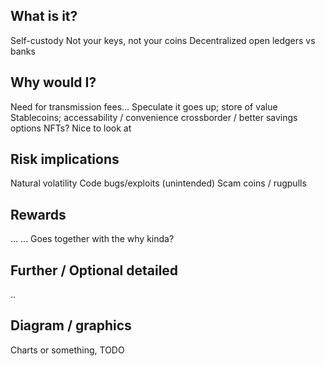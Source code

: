 ## What is it?

Self-custody
Not your keys, not your coins
Decentralized open ledgers vs banks

## Why would I?

Need for transmission fees…
Speculate it goes up; store of value
Stablecoins; accessability / convenience crossborder / better savings options
NFTs? Nice to look at

## Risk implications

Natural volatility
Code bugs/exploits (unintended)
Scam coins / rugpulls

## Rewards

...
...
Goes together with the why kinda?

## Further / Optional detailed

..

## Diagram / graphics

Charts or something, TODO